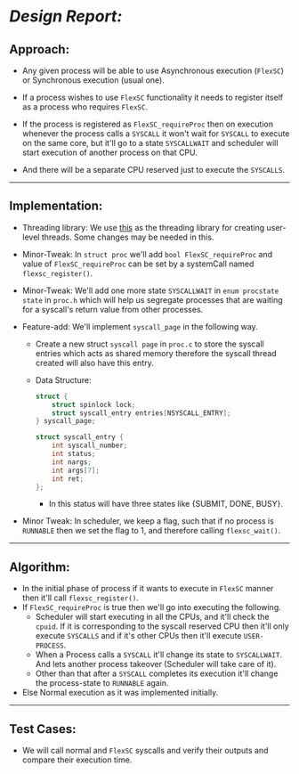 # _**Design Report:**_

## **Approach:**

- Any given process will be able to use Asynchronous execution (`FlexSC`) or Synchronous execution (usual one).

- If a process wishes to use `FlexSC` functionality it needs to register itself as a process who requires `FlexSC`.

- If the process is registered as `FlexSC_requireProc` then on execution whenever the process calls a `SYSCALL` it won't wait for `SYSCALL` to execute on the same core, but it'll go to a state `SYSCALLWAIT` and scheduler will start execution of another process on that CPU.

- And there will be a separate CPU reserved just to execute the `SYSCALLS`.

---

## **Implementation:**

- Threading library:
    We use [this](https://github.com/amay19970/uthreads) as the threading library for creating user-level threads. Some changes may be needed in this.

- Minor-Tweak: In `struct proc` we'll add  `bool FlexSC_requireProc` and value of `FlexSC_requireProc` can be set by a systemCall named `flexsc_register()`.

- Minor-Tweak: We'll add one more state `SYSCALLWAIT` in `enum procstate state` in `proc.h` which will help us segregate processes that are waiting for a syscall's return value from other processes.

- Feature-add: We'll implement `syscall_page` in the following way.
  
  - Create a new struct `syscall page` in `proc.c` to store the syscall entries which acts as shared memory therefore the syscall thread created will also have this entry.
  - Data Structure:

    ```c
    struct {
        struct spinlock lock;
        struct syscall_entry entries[NSYSCALL_ENTRY];
    } syscall_page;

    struct syscall_entry {
        int syscall_number;
        int status;
        int nargs;
        int args[7];
        int ret;
    };
    ```
    - In this status will have three states like {SUBMIT, DONE, BUSY}.

- Minor Tweak: In scheduler, we keep a flag, such that if no process is `RUNNABLE` then we set the flag to 1, and therefore calling `flexsc_wait()`.

---

## **Algorithm:**

- In the initial phase of process if it wants to execute in `FlexSC` manner then it'll call `flexsc_register()`.
- If `FlexSC_requireProc` is true then we'll go into executing the following.
  - Scheduler will start executing in all the CPUs, and it'll check the `cpuid`. If it is corresponding to the syscall reserved CPU then it'll only execute `SYSCALLS` and if it's other CPUs then it'll execute `USER-PROCESS`.
  - When a Process calls a `SYSCALL` it'll change its state to `SYSCALLWAIT`. And lets another process takeover (Scheduler will take care of it).
  - Other than that after a `SYSCALL` completes its execution it'll change the process-state to `RUNNABLE` again.
- Else Normal execution as it was implemented initially.

---

## **Test Cases:**

- We will call normal and `FlexSC` syscalls and verify their outputs and compare their execution time.
